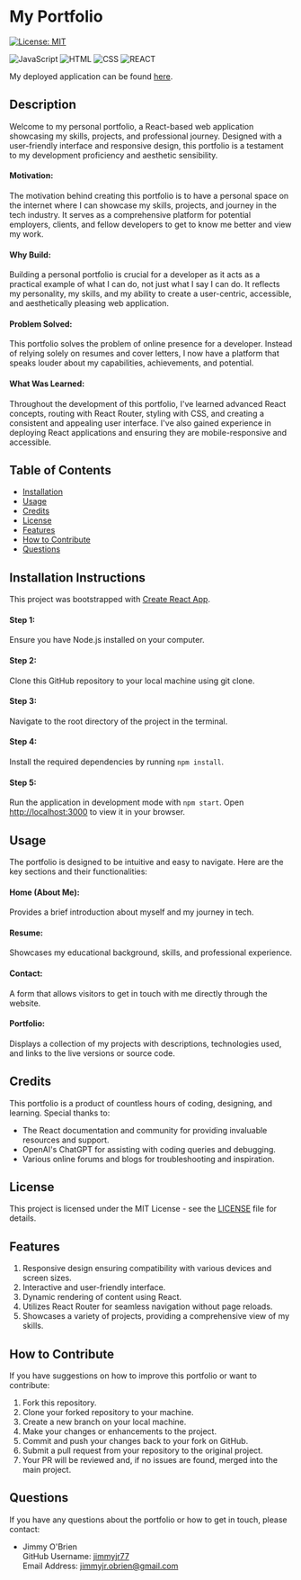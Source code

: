 # My Portfolio

[![License: MIT](https://img.shields.io/badge/License-MIT-yellow.svg)](https://opensource.org/licenses/MIT)

![JavaScript](https://img.shields.io/badge/JavaScript-92%-yellow) ![HTML](https://img.shields.io/badge/HTML-4%-red) ![CSS](https://img.shields.io/badge/CSS-4%-blue) ![REACT](https://img.shields.io/badge/REACT-green)

My deployed application can be found [here](https://jimmy-portfolio-f87d279adcba.herokuapp.com/).

## Description

Welcome to my personal portfolio, a React-based web application showcasing my skills, projects, and professional journey. Designed with a user-friendly interface and responsive design, this portfolio is a testament to my development proficiency and aesthetic sensibility.

#### Motivation:

The motivation behind creating this portfolio is to have a personal space on the internet where I can showcase my skills, projects, and journey in the tech industry. It serves as a comprehensive platform for potential employers, clients, and fellow developers to get to know me better and view my work.

#### Why Build:

Building a personal portfolio is crucial for a developer as it acts as a practical example of what I can do, not just what I say I can do. It reflects my personality, my skills, and my ability to create a user-centric, accessible, and aesthetically pleasing web application.

#### Problem Solved:

This portfolio solves the problem of online presence for a developer. Instead of relying solely on resumes and cover letters, I now have a platform that speaks louder about my capabilities, achievements, and potential.

#### What Was Learned:

Throughout the development of this portfolio, I've learned advanced React concepts, routing with React Router, styling with CSS, and creating a consistent and appealing user interface. I've also gained experience in deploying React applications and ensuring they are mobile-responsive and accessible.

## Table of Contents

  * [Installation](#installation)
  * [Usage](#usage)
  * [Credits](#credits)
  * [License](#license)
  * [Features](#features)
  * [How to Contribute](#how-to-contribute)
  * [Questions](#questions)

## Installation Instructions

This project was bootstrapped with [Create React App](https://github.com/facebook/create-react-app).

#### Step 1:

Ensure you have Node.js installed on your computer.

#### Step 2:

Clone this GitHub repository to your local machine using git clone.

#### Step 3:

Navigate to the root directory of the project in the terminal.

#### Step 4:

Install the required dependencies by running `npm install`.

#### Step 5:

Run the application in development mode with `npm start`. Open [http://localhost:3000](http://localhost:3000) to view it in your browser.

## Usage

The portfolio is designed to be intuitive and easy to navigate. Here are the key sections and their functionalities:

#### Home (About Me):
Provides a brief introduction about myself and my journey in tech.

#### Resume:
Showcases my educational background, skills, and professional experience.

#### Contact:
A form that allows visitors to get in touch with me directly through the website.

#### Portfolio:
Displays a collection of my projects with descriptions, technologies used, and links to the live versions or source code.

## Credits

This portfolio is a product of countless hours of coding, designing, and learning. Special thanks to:

  * The React documentation and community for providing invaluable resources and support.
  * OpenAI's ChatGPT for assisting with coding queries and debugging.
  * Various online forums and blogs for troubleshooting and inspiration.

## License

This project is licensed under the MIT License - see the [LICENSE](LICENSE) file for details.

## Features

1. Responsive design ensuring compatibility with various devices and screen sizes.
2. Interactive and user-friendly interface.
3. Dynamic rendering of content using React.
4. Utilizes React Router for seamless navigation without page reloads.
5. Showcases a variety of projects, providing a comprehensive view of my skills.

## How to Contribute

If you have suggestions on how to improve this portfolio or want to contribute:

1. Fork this repository.
2. Clone your forked repository to your machine.
3. Create a new branch on your local machine.
4. Make your changes or enhancements to the project.
5. Commit and push your changes back to your fork on GitHub.
6. Submit a pull request from your repository to the original project.
7. Your PR will be reviewed and, if no issues are found, merged into the main project.

## Questions

If you have any questions about the portfolio or how to get in touch, please contact:

  * Jimmy O'Brien    
    GitHub Username: [jimmyjr77](https://github.com/jimmyjr77/)    
    Email Address: jimmyjr.obrien@gmail.com
